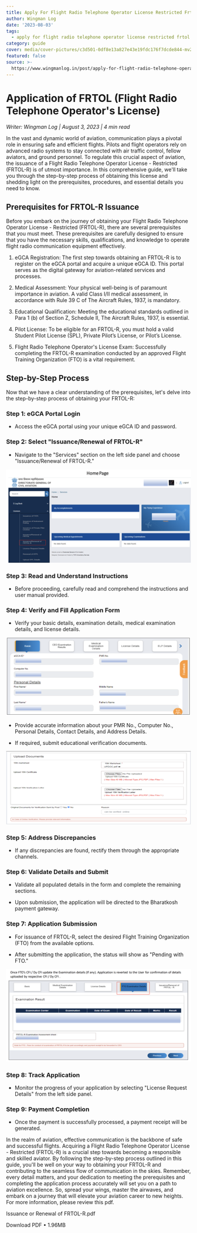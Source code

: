 ```yaml
---
title: Apply For Flight Radio Telephone Operator License Restricted Frtol R In Egca
author: Wingman Log
date: '2023-08-03'
tags:
  - apply for flight radio telephone operator license restricted frtol r in egca
category: guide
cover: media/cover-pictures/c3d501-0df8e13a827e43e19fdc176f7dcde844-mv2-8d0ee141.png
featured: false
source: >-
  https://www.wingmanlog.in/post/apply-for-flight-radio-telephone-operator-license-restricted-frtol-r-in-egca
---
```


# Application of FRTOL (Flight Radio Telephone Operator's License)

*Writer: Wingman Log | August 3, 2023 | 4 min read*

In the vast and dynamic world of aviation, communication plays a pivotal role in ensuring safe and efficient flights. Pilots and flight operators rely on advanced radio systems to stay connected with air traffic control, fellow aviators, and ground personnel. To regulate this crucial aspect of aviation, the issuance of a Flight Radio Telephone Operator License - Restricted (FRTOL-R) is of utmost importance. In this comprehensive guide, we'll take you through the step-by-step process of obtaining this license and shedding light on the prerequisites, procedures, and essential details you need to know.

## Prerequisites for FRTOL-R Issuance

Before you embark on the journey of obtaining your Flight Radio Telephone Operator License - Restricted (FRTOL-R), there are several prerequisites that you must meet. These prerequisites are carefully designed to ensure that you have the necessary skills, qualifications, and knowledge to operate flight radio communication equipment effectively.

1.  eGCA Registration: The first step towards obtaining an FRTOL-R is to register on the eGCA portal and acquire a unique eGCA ID. This portal serves as the digital gateway for aviation-related services and processes.
    
2.  Medical Assessment: Your physical well-being is of paramount importance in aviation. A valid Class I/II medical assessment, in accordance with Rule 39 C of The Aircraft Rules, 1937, is mandatory.
    
3.  Educational Qualification: Meeting the educational standards outlined in Para 1 (b) of Section Z, Schedule II, The Aircraft Rules, 1937, is essential.
    
4.  Pilot License: To be eligible for an FRTOL-R, you must hold a valid Student Pilot License (SPL), Private Pilot’s License, or Pilot’s License.
    
5.  Flight Radio Telephone Operator's License Exam: Successfully completing the FRTOL-R examination conducted by an approved Flight Training Organization (FTO) is a vital requirement.

## Step-by-Step Process

Now that we have a clear understanding of the prerequisites, let's delve into the step-by-step process of obtaining your FRTOL-R:

### Step 1: eGCA Portal Login

*   Access the eGCA portal using your unique eGCA ID and password.

### Step 2: Select "Issuance/Renewal of FRTOL-R"

*   Navigate to the "Services" section on the left side panel and choose "Issuance/Renewal of FRTOL-R."

![img](media/blog-media/c3d501-220cf8b80d714636885dd2c05c014dcf-mv2-8cc02cc2.png)

### Step 3: Read and Understand Instructions

*   Before proceeding, carefully read and comprehend the instructions and user manual provided.

### Step 4: Verify and Fill Application Form

*   Verify your basic details, examination details, medical examination details, and license details.

![img](media/blog-media/c3d501-91fc6d2f14ca4dea949421dd54d11fe1-mv2-eee4dcb7.png)

*   Provide accurate information about your PMR No., Computer No., Personal Details, Contact Details, and Address Details.
    
*   If required, submit educational verification documents.

![img](media/blog-media/c3d501-63767f0c8e20474b80c5ca4255446de9-mv2-965ed795.png)

### Step 5: Address Discrepancies

*   If any discrepancies are found, rectify them through the appropriate channels.

### Step 6: Validate Details and Submit

*   Validate all populated details in the form and complete the remaining sections.
    
*   Upon submission, the application will be directed to the Bharatkosh payment gateway.

### Step 7: Application Submission

*   For issuance of FRTOL-R, select the desired Flight Training Organization (FTO) from the available options.
    
*   After submitting the application, the status will show as "Pending with FTO."

![img](media/blog-media/c3d501-2de56b5e49654cbf95d284e237502094-mv2-3f9f5728.png)

### Step 8: Track Application

*   Monitor the progress of your application by selecting "License Request Details" from the left side panel.

### Step 9: Payment Completion

*   Once the payment is successfully processed, a payment receipt will be generated.

In the realm of aviation, effective communication is the backbone of safe and successful flights. Acquiring a Flight Radio Telephone Operator License - Restricted (FRTOL-R) is a crucial step towards becoming a responsible and skilled aviator. By following the step-by-step process outlined in this guide, you'll be well on your way to obtaining your FRTOL-R and contributing to the seamless flow of communication in the skies. Remember, every detail matters, and your dedication to meeting the prerequisites and completing the application process accurately will set you on a path to aviation excellence. So, spread your wings, master the airwaves, and embark on a journey that will elevate your aviation career to new heights. For more information, please review this pdf.

Issuance or Renewal of FRTOL-R.pdf

Download PDF • 1.96MB
